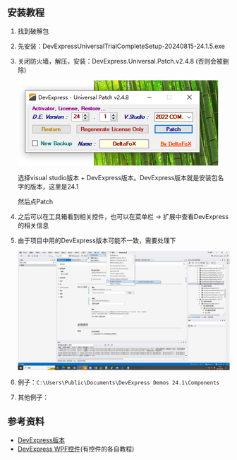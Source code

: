 



## 安装教程


1. 找到破解包
2. 先安装：DevExpressUniversalTrialCompleteSetup-20240815-24.1.5.exe
3. 关闭防火墙，解压，安装：DevExpress.Universal.Patch.v2.4.8 (否则会被删除)
   
   ![选择Dev版本](./images/破解DevExpress.png)

   选择visual studio版本 + DevExpress版本。DevExpress版本就是安装包名字的版本，这里是24.1

   然后点Patch

4. 之后可以在工具箱看到相关控件，也可以在菜单栏 -> 扩展中查看DevExpress的相关信息
5. 由于项目中用的DevExpress版本可能不一致，需要处理下
   
   ![](./images/DevExpress升级.jpg)

6. 例子：`C:\Users\Public\Documents\DevExpress Demos 24.1\Components`
7. 其他例子：
   
   



## 参考资料

- [DevExpress版本](https://www.devexpress.com/buy/winforms-wpf-blazor-asp-net-maui/)
- [DevExpress WPF控件](https://docs.devexpress.com/WPF/7875/wpf-controls)(有控件的各自教程)